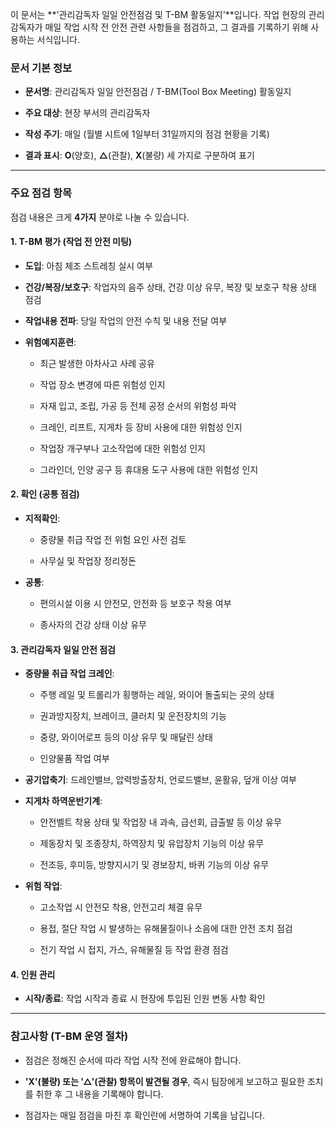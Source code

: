 이 문서는 **'관리감독자 일일 안전점검 및 T-BM 활동일지'**입니다. 작업 현장의 관리감독자가 매일 작업 시작 전 안전 관련 사항들을 점검하고, 그 결과를 기록하기 위해 사용하는 서식입니다.

### **문서 기본 정보**

- **문서명**: 관리감독자 일일 안전점검 / T-BM(Tool Box Meeting) 활동일지
    
- **주요 대상**: 현장 부서의 관리감독자
    
- **작성 주기**: 매일 (월별 시트에 1일부터 31일까지의 점검 현황을 기록)
    
- **결과 표시**: **O**(양호), **△**(관찰), **X**(불량) 세 가지로 구분하여 표기
    

---

### **주요 점검 항목**

점검 내용은 크게 **4가지** 분야로 나눌 수 있습니다.

#### **1. T-BM 평가 (작업 전 안전 미팅)**

- **도입**: 아침 체조 스트레칭 실시 여부
    
- **건강/복장/보호구**: 작업자의 음주 상태, 건강 이상 유무, 복장 및 보호구 착용 상태 점검
    
- **작업내용 전파**: 당일 작업의 안전 수칙 및 내용 전달 여부
    
- **위험예지훈련**:
    
    - 최근 발생한 아차사고 사례 공유
        
    - 작업 장소 변경에 따른 위험성 인지
        
    - 자재 입고, 조립, 가공 등 전체 공정 순서의 위험성 파악
        
    - 크레인, 리프트, 지게차 등 장비 사용에 대한 위험성 인지
        
    - 작업장 개구부나 고소작업에 대한 위험성 인지
        
    - 그라인더, 인양 공구 등 휴대용 도구 사용에 대한 위험성 인지
        

#### **2. 확인 (공통 점검)**

- **지적확인**:
    
    - 중량물 취급 작업 전 위험 요인 사전 검토
        
    - 사무실 및 작업장 정리정돈
        
- **공통**:
    
    - 편의시설 이용 시 안전모, 안전화 등 보호구 착용 여부
        
    - 종사자의 건강 상태 이상 유무
        

#### **3. 관리감독자 일일 안전 점검**

- **중량물 취급 작업 크레인**:
    
    - 주행 레일 및 트롤리가 횡행하는 레일, 와이어 돌출되는 곳의 상태
        
    - 권과방지장치, 브레이크, 클러치 및 운전장치의 기능
        
    - 중량, 와이어로프 등의 이상 유무 및 매달린 상태
        
    - 인양물품 작업 여부
        
- **공기압축기**: 드레인밸브, 압력방출장치, 언로드밸브, 윤활유, 덮개 이상 여부
    
- **지게차 하역운반기계**:
    
    - 안전벨트 착용 상태 및 작업장 내 과속, 급선회, 급출발 등 이상 유무
        
    - 제동장치 및 조종장치, 하역장치 및 유압장치 기능의 이상 유무
        
    - 전조등, 후미등, 방향지시기 및 경보장치, 바퀴 기능의 이상 유무
        
- **위험 작업**:
    
    - 고소작업 시 안전모 착용, 안전고리 체결 유무
        
    - 용접, 절단 작업 시 발생하는 유해물질이나 소음에 대한 안전 조치 점검
        
    - 전기 작업 시 접지, 가스, 유해물질 등 작업 환경 점검
        

#### **4. 인원 관리**

- **시작/종료**: 작업 시작과 종료 시 현장에 투입된 인원 변동 사항 확인
    

---

### **참고사항 (T-BM 운영 절차)**

- 점검은 정해진 순서에 따라 작업 시작 전에 완료해야 합니다.
    
- **'X'(불량) 또는 '△'(관찰) 항목이 발견될 경우**, 즉시 팀장에게 보고하고 필요한 조치를 취한 후 그 내용을 기록해야 합니다.
    
- 점검자는 매일 점검을 마친 후 확인란에 서명하여 기록을 남깁니다.
